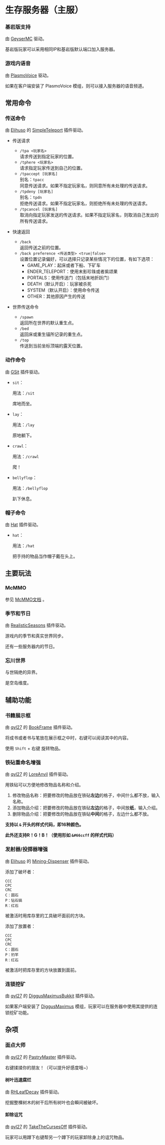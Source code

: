 # 生存服务器（主服）



### 基岩版支持

由 [GeyserMC](https://geysermc.org/) 驱动。

基岩版玩家可以采用相同IP和基岩版默认端口加入服务器。



### 游戏内语音

由 [PlasmoVoice](https://plasmovoice.com/) 驱动。

如果在客户端安装了 PlasmoVoice 模组，则可以接入服务器的语音频道。



## 常用命令



### 传送命令

由 [Elihuso](https://github.com/LS-KR) 的 [SimpleTeleport](https://github.com/MeowCraftMC/SimpleTeleport) 插件驱动。

- 传送请求
  
    * `/tpa <玩家名>`  
      请求传送到指定玩家的位置。  
    * `/tphere <玩家名>`  
      请求指定玩家传送到自己的位置。  
    * `/tpaccept [玩家名]`  
      别名：`tpacc`  
      同意传送请求。如果不指定玩家名，则同意所有未处理的传送请求。  
    * `/tpdeny [玩家名]`  
      别名：`tpdn`  
      拒绝传送请求。如果不指定玩家名，则拒绝所有未处理的传送请求。  
    * `/tpcancel [玩家名]`  
      取消向指定玩家发送的传送请求。如果不指定玩家名，则取消自己发出的所有传送请求。  
- 快速返回
  
    * `/back`  
        返回传送之前的位置。
    * `/back preference <传送类型> <true|false>`  
        设置位置记录偏好，可以选择只记录某些情况下的位置，有如下选项：
        * GAME_PLAY：起床或者下船、下矿车
        * ENDER_TELEPORT：使用末影珍珠或者紫颂果
        * PORTALS：使用传送门（包括末地折跃门）
        * DEATH（默认开启）：玩家被杀死
        * SYSTEM（默认开启）：使用命令传送
        * OTHER：其他原因产生的传送
- 世界传送命令
  
    * `/spawn`  
        返回所在世界的默认重生点。  
    * `/bed`  
        返回床或重生锚所记录的重生点。
    * `/top`  
        传送到当前坐标顶端的露天位置。



### 动作命令

由 [GSit](https://github.com/Gecolay/GSit) 插件驱动。

- `sit`：

  用法：`/sit`

  席地而坐。

- `lay`：

  用法：`/lay`

  原地躺下。

- `crawl`：

  用法：`/crawl`

  爬！

- `bellyflop`：

  用法：`/bellyflop`

  趴下休息。



### 帽子命令

由 [Hat](https://github.com/Sigong/Hat) 插件驱动。

- `hat`：

  用法：`/hat`

  把手持的物品当作帽子戴在头上。




## 主要玩法

### McMMO

参见 [McMMO文档](https://wiki.mcmmo.org/) 。 



### 季节和节日

由 [RealisticSeasons](https://www.spigotmc.org/resources/realisticseasons-1-16-3-1-20-4-seasons-in-your-minecraft-world-with-temperature-and-calendar.93275/) 插件驱动。

游戏内的季节和真实世界同步。

还有一些服务器内的节日。



### 忘川世界

与世隔绝的异界。

是空岛维度。



## 辅助功能

### 书籍展示框

由 [qyl27](https://github.com/qyl27) 的 [BookFrame](https://github.com/qyl27/BookFrame) 插件驱动。

将成书或者书与笔放在展示框之中时，右键可以阅读其中的内容。

使用 `Shift` + 右键 旋转物品。



### 铁砧重命名增强

由 [qyl27](https://github.com/qyl27) 的 [LoreAnvil](https://modrinth.com/plugin/loreanvil) 插件驱动。

用铁砧可以方便地修改物品名称和介绍。

1. 修改物品名称：把要修改的物品放在铁砧**左边**的格子，中间什么都不放，输入名称。
2. 添加物品介绍：把要修改的物品放在铁砧**左边**的格子，中间放**纸**，输入介绍。
3. 删除物品介绍：把要修改的物品放在铁砧**中间**的格子，左边什么都不放。

**支持以 `&` 开头的样式代码，即16种颜色。**

**此外还支持R！G！B！（使用形如 `&#66ccff` 的样式代码）**



### 发射器/投掷器增强

由 [Elihuso](https://github.com/LS-KR) 的 [Mining-Dispenser](https://github.com/MeowCraftMC/Mining-Dispenser) 插件驱动。

添加了破坏者：

```
CCC
CPC
CRC
C：圆石
P：钻石镐
R：红石
```

被激活时用库存里的工具破坏面前的方块。



添加了放置者：

```
CCC
CPC
CRC
C：圆石
P：钓竿
R：红石
```

被激活时把库存里的方块放置到面前。



### 连锁挖矿

由 [qyl27](https://github.com/qyl27) 的 [DiggusMaximusBukkit](https://github.com/MeowCraftMC/DiggusMaximusBukkit) 插件驱动。

如果客户端安装了 [DiggusMaximus](https://www.curseforge.com/minecraft/mc-mods/diggus-maximus) 模组，玩家可以在服务器中使用其提供的连锁挖矿功能。



## 杂项



### 面点大师

由 [qyl27](https://github.com/qyl27) 的 [PastryMaster](https://github.com/MeowCraftMC/PastryMaster) 插件驱动。

右键揉揉你的朋友！（可以提升好感度哦~）



#### 树叶迅速腐烂

由 [RHLeafDecay](https://www.spigotmc.org/resources/%E2%98%84%EF%B8%8F-rhleafdecay-fast-and-smooth-leaf-decay-1-13-x-1-20-x.83581/) 插件驱动。

挖掘整棵树木的树干后所有树叶也会瞬间被破坏。



#### 卸除诅咒

由 [qyl27](https://github.com/qyl27) 的 [TakeTheCursesOff](https://modrinth.com/plugin/takethecursesoff) 插件驱动。

玩家可以用蹲下右键帮另一个蹲下的玩家卸除身上的诅咒物品。
